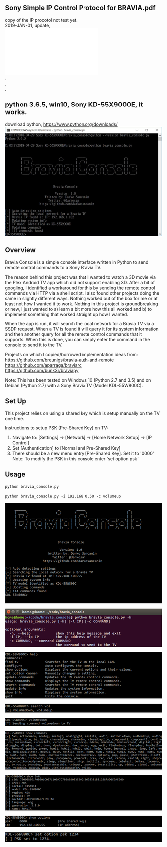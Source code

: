 ## Sony Simple IP Control Protocol for BRAVIA.pdf  
copy of the IP procotol not test yet.  
2019-JAN-01, update,  
![Sony_Simple_IP_Control_Protocol_for_BRAVIA.pdf](Sony_Simple_IP_Control_Protocol_for_BRAVIA.pdf)  
.  
.  
.  





## python 3.6.5, win10, Sony KD-55X9000E, it works.

download python, https://www.python.org/downloads/
![KD-55X9000E-python-3.6.5.JPG](KD-55X9000E-python-3.6.5.JPG)





## Overview 
Bravia Console is a simple console interface written in Python to send remote control commands to a Sony Bravia TV.

The reason behind this project was that I wanted to watch a 3D movie via the Plex Android TV app which did not support enabling 3D. After a bit of googling, I identified a workaround for this by sending the remote control commands via HTTP via a shell script. I also found other projects doing the same in slightly different ways. Nothing worked out of the box for me or at least not how I wanted it to work.  Nothing in this project is groundbreaking or new, I just wanted to a) learn a bit more how this all worked and b) to implement something that worked straight up how I wanted.

When the app is run, it will search the local network for a Bravia TV via a SSDP request. When a TV is found it will query it for its system information and then another query for all the remote control commands that it supports. When this is done, you can simply enter the command in the console to send it to the TV.

Projects on which I copied/borrowed implementation ideas from:  
https://github.com/breunigs/bravia-auth-and-remote  
https://github.com/aparraga/braviarc  
https://github.com/bunk3r/braviapy 

Note: This has been tested on Windows 10 (Python 2.7 and 3.5) and on Debian (Python 2.7) with a Sony Bravia TV (Model KDL-55W800C).

## Set Up 
This project relies on using a shared key which is setup manually on the TV one time.

Instructions to setup PSK (Pre-Shared Key) on TV:  
1. Navigate to: [Settings] -> [Network] -> [Home Network Setup] -> [IP Control]  
2. Set [Authentication] to [Normal and Pre-Shared Key]  
3. There should be a new menu entry [Pre-Shared Key]. Set it to '0000'  
Note: To modify the PSK in this console enter 'set option psk <value>' 

## Usage

`python bravia_console.py`

`python bravia_console.py -i 192.168.0.50 -c volumeup`

![Banner](https://raw.githubusercontent.com/darkosancanin/bravia_console/master/screenshots/banner.png)

![Usage](https://raw.githubusercontent.com/darkosancanin/bravia_console/master/screenshots/usage.png)

![Help](https://raw.githubusercontent.com/darkosancanin/bravia_console/master/screenshots/help.png)

![Search](https://raw.githubusercontent.com/darkosancanin/bravia_console/master/screenshots/search.png)

![Sending Commands](https://raw.githubusercontent.com/darkosancanin/bravia_console/master/screenshots/sending_command.png)

![Show Commands](https://raw.githubusercontent.com/darkosancanin/bravia_console/master/screenshots/show_commands.png)

![Show Info](https://raw.githubusercontent.com/darkosancanin/bravia_console/master/screenshots/show_info.png)

![Show Options](https://raw.githubusercontent.com/darkosancanin/bravia_console/master/screenshots/show_options.png)

![Set Options](https://raw.githubusercontent.com/darkosancanin/bravia_console/master/screenshots/set_options.png)

